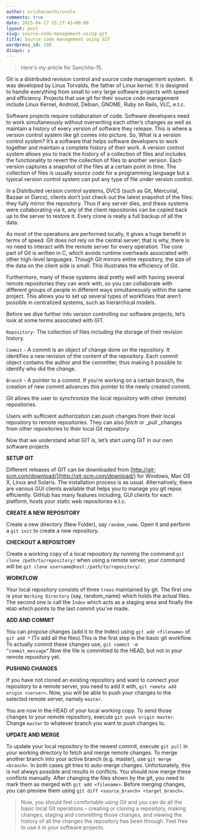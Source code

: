 ```yaml
---
author: sricharanchiruvolu
comments: true
date: 2015-04-17 15:27:41+00:00
layout: post
slug: source-code-management-using-git
title: Source code management using GIT
wordpress_id: 198
disqus: y
---
```


> Here's my article for Sanchita-15.



Git is a distributed revision control and source code management system.  It was developed by Linus Torvalds, the father of Linux kernel. It is designed to handle everything from small to very large software projects with speed and efficiency. Projects that use git for their source code management include Linux Kernel, Android, Debian, GNOME, Ruby on Rails, VLC, e.t.c.



Software projects require collaboration of code. Software developers need to work simultaneously without overwriting each other’s changes as well as maintain a history of every version of software they release. This is where a version control system like git comes into picture. So, What is a version control system? It’s a software that helps software developers to work together and maintain a complete history of their work. A version control system allows you to track the history of a collection of files and includes the functionality to revert the collection of files to another version. Each version captures a snapshot of the files at a certain point in time. The collection of files is usually _source code_ for a programming language but a typical version control system can put any type of file under version control.


In a Distributed version control systems, DVCS (such as Git, Mercurial, Bazaar or Darcs), clients don’t just check out the latest snapshot of the files: they fully mirror the repository. Thus if any server dies, and these systems were collaborating via it, any of the client repositories can be copied back up to the server to restore it. Every clone is really a full backup of all the data.



As most of the operations are performed locally, it gives a huge benefit in terms of speed. Git does not rely on the central server; that is why, there is no need to interact with the remote server for every operation. The core part of Git is written in C, which avoids runtime overheads associated with other high-level languages. Though Git mirrors entire repository, the size of the data on the client side is small. This illustrates the efficiency of Git.



Furthermore, many of these systems deal pretty well with having several remote repositories they can work with, so you can collaborate with different groups of people in different ways simultaneously within the same project. This allows you to set up several types of workflows that aren’t possible in centralized systems, such as hierarchical models.

Before we dive further into version controlling our software projects, let’s look at some terms associated with GIT.

`Repository`- The collection of files including the storage of their revision history.

`Commit` - A commit is an object of change done on the repository. It identifies a new revision of the content of the repository. Each commit object contains the author and the committer, thus making it possible to identify who did the change.

`Branch` - A pointer to a commit. If you’re working on a certain branch, the creation of new commit advances this pointer to the newly created commit.

Git allows the user to synchronize the local repository with other (remote) repositories.

Users with sufficient authorization can _push_ changes from their local repository to remote repositories. They can also _fetch_ or _pull _changes from other repositories to their local Git repository.

Now that we understand what GIT is, let’s start using GIT in our own software projects

**SETUP GIT**

Different releases of GIT can be downloaded from [http://git-scm.com/download/](http://git-scm.com/download/) for Windows, Mac OS X, Linux and Solaris. The installation process is as usual. Alternatively, there are various GUI clients available that helps you to manage you git repos efficiently. GitHub has many features including, GUI clients for each platform, hosts your static web repositories e.t.c.

**CREATE A NEW REPOSITORY**

Create a new directory (New Folder), say `random_name`. Open it and perform a `git init` to create a new repository.

**CHECKOUT A REPOSITORY**

Create a working copy of a local repository by running the command `git clone /path/to/repository/` when using a remote server, your command will be `git clone username@host:/path/to/repository/`.

**WORKFLOW**

Your local repository consists of three `trees` maintained by git. The first one is your `Working Directory` (say, random_name) which holds the actual files. The second one is call the `Index` which acts as a staging area and finally the `HEAD` which points to the last commit you’ve made.

**ADD AND COMMIT**

You can propose changes (add it to the Index) using `git add <filename>` of `git add *` (To add all the files).This is the first step in the basic git workflow. To actually commit these changes use, `git commit -m ”commit_message”`.Now the file is committed to the HEAD, but not in your remote repository yet.

**PUSHING CHANGES**

If you have not cloned an existing repository and want to connect your repository to a remote server, you need to add it with, `git remote add origin <server>`. Now, you will be able to push your changes to the selected remote server, namely `master`.

You are now in the HEAD of your local working copy. To send those changes to your remote repository, execute `git push origin master`. Change `master` to whatever branch you want to push changes to.

**UPDATE AND MERGE**

To update your local repository to the newest commit, execute `git pull` in your working directory to fetch and merge remote changes. To merge another branch into your active branch (e.g. master), use `git merge <branch>`. In both cases git tries to auto-merge changes. Unfortunately, this is not always possible and results in conflicts. You should now merge these conflicts manually. After changing the files shown by the git, you need to mark them as merged with `git add <filename>`. Before merging changes, you can preview them using `git diff <source_branch> <target_branch>`.



> Now, you should feel comfortable using Git and you can do all the basic local Git operations – creating or cloning a repository, making changes, staging and committing those changes, and viewing the history of all the changes the repository has been through. Feel free to use it in your software projects.
